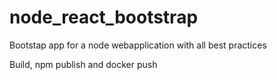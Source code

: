 # node_react_bootstrap
Bootstap app for a node webapplication with all best practices

Build, npm publish and docker push
